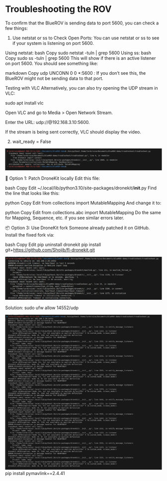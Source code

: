 # Troubleshooting the ROV


To confirm that the BlueROV is sending data to port 5600, you can check a few things:

1. Use netstat or ss to Check Open Ports:
You can use netstat or ss to see if your system is listening on port 5600.

Using netstat:
bash
Copy
sudo netstat -tuln | grep 5600
Using ss:
bash
Copy
sudo ss -tuln | grep 5600
This will show if there is an active listener on port 5600. You should see something like:

markdown
Copy
udp    UNCONN     0      0         *:5600                 *:*
If you don’t see this, the BlueROV might not be sending data to that port.


Testing with VLC
Alternatively, you can also try opening the UDP stream in VLC:

sudo apt install vlc

Open VLC and go to Media > Open Network Stream.

Enter the URL: udp://@192.168.3.10:5600.

If the stream is being sent correctly, VLC should display the video.

2. wait_ready = False



![alt text](image.png)


🔧 Option 1: Patch DroneKit locally
Edit this file:

bash
Copy
Edit
~/.local/lib/python3.10/site-packages/dronekit/__init__.py
Find the line that looks like this:

python
Copy
Edit
from collections import MutableMapping
And change it to:

python
Copy
Edit
from collections.abc import MutableMapping
Do the same for Mapping, Sequence, etc. if you see similar errors later.

📦 Option 3: Use DroneKit fork
Someone already patched it on GitHub. Install the fixed fork via:

bash
Copy
Edit
pip uninstall dronekit
pip install git+https://github.com/Shojib/fl-dronekit.git


![alt text](image-1.png)

Solution: sudo ufw allow 14552/udp

![alt text](image-2.png)
pip install pymavlink==2.4.41